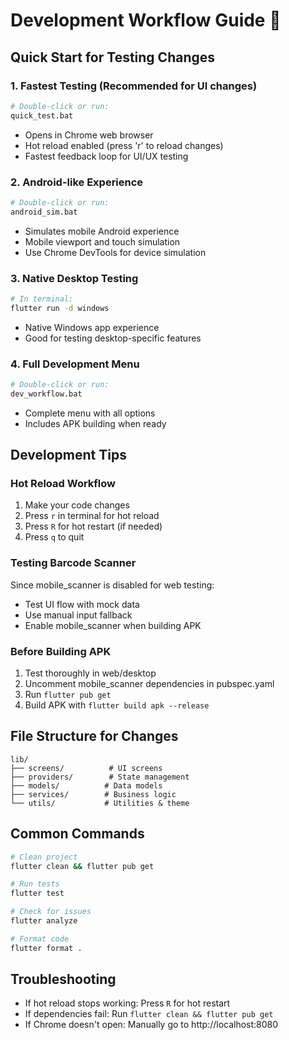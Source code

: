 # Development Workflow Guide 🚀

## Quick Start for Testing Changes

### 1. **Fastest Testing** (Recommended for UI changes)
```bash
# Double-click or run:
quick_test.bat
```
- Opens in Chrome web browser
- Hot reload enabled (press 'r' to reload changes)
- Fastest feedback loop for UI/UX testing

### 2. **Android-like Experience**
```bash
# Double-click or run:
android_sim.bat
```
- Simulates mobile Android experience
- Mobile viewport and touch simulation
- Use Chrome DevTools for device simulation

### 3. **Native Desktop Testing**
```bash
# In terminal:
flutter run -d windows
```
- Native Windows app experience
- Good for testing desktop-specific features

### 4. **Full Development Menu**
```bash
# Double-click or run:
dev_workflow.bat
```
- Complete menu with all options
- Includes APK building when ready

## Development Tips

### Hot Reload Workflow
1. Make your code changes
2. Press `r` in terminal for hot reload
3. Press `R` for hot restart (if needed)
4. Press `q` to quit

### Testing Barcode Scanner
Since mobile_scanner is disabled for web testing:
- Test UI flow with mock data
- Use manual input fallback
- Enable mobile_scanner when building APK

### Before Building APK
1. Test thoroughly in web/desktop
2. Uncomment mobile_scanner dependencies in pubspec.yaml
3. Run `flutter pub get`
4. Build APK with `flutter build apk --release`

## File Structure for Changes
```
lib/
├── screens/          # UI screens
├── providers/        # State management
├── models/          # Data models
├── services/        # Business logic
└── utils/           # Utilities & theme
```

## Common Commands
```bash
# Clean project
flutter clean && flutter pub get

# Run tests
flutter test

# Check for issues
flutter analyze

# Format code
flutter format .
```

## Troubleshooting
- If hot reload stops working: Press `R` for hot restart
- If dependencies fail: Run `flutter clean && flutter pub get`
- If Chrome doesn't open: Manually go to http://localhost:8080
